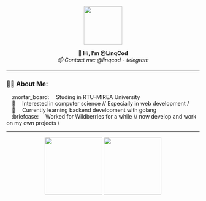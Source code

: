 <div id="header" align="center">
  <img src="https://media.giphy.com/media/l1J9MU7JDGBu8VQwU/giphy.gif" width="100"/></br>
  <p><b>👋 Hi, I’m @LinqCod</b></br><i>📫 Contact me: @linqcod - telegram</i></p>
</div>

---
### :woman_technologist: About Me:
<div>
  &emsp;:mortar_board: &emsp;Studing in RTU-MIREA University</br>
  &emsp;👀 &emsp;Interested in computer science // Especially in web development /</br>
  &emsp;🌱 &emsp;Currently learning backend development with golang</br>
  &emsp;:briefcase: &emsp;Worked for Wildberries for a while // now develop and work on my own projects /
</div>
<hr>
<div align="center">
  <img height="150px" src="http://github-readme-streak-stats.herokuapp.com?user=linqcod&theme=dark&background=000000&hide_border=true">
  <img height="150px" src="https://github-readme-stats.vercel.app/api/top-langs/?username=linqcod&layout=compact&theme=vision-friendly-dark&hide_border=true">
</div>
<!-- <hr> -->
<!-- <div align="center">
  <h2>:hammer_and_wrench: Languages and Tools</h2>
  <img src="https://github.com/devicons/devicon/blob/master/icons/go/go-original-wordmark.svg" title="Go" alt="Go" width="30" height="30"/>&nbsp;
  <img src="https://github.com/devicons/devicon/blob/master/icons/postgresql/postgresql-original.svg" title="MySQL"  alt="MySQL" width="30" height="30"/>&nbsp;
  <img src="https://github.com/devicons/devicon/blob/master/icons/java/java-original-wordmark.svg" title="Java" alt="Java" width="30" height="30"/>&nbsp;
  <img src="https://github.com/devicons/devicon/blob/master/icons/spring/spring-original-wordmark.svg" title="Spring" alt="Spring" width="30" height="30"/>&nbsp;
  <img src="https://github.com/devicons/devicon/blob/master/icons/git/git-original-wordmark.svg" title="Git" **alt="Git" width="30" height="30"/>
  <img src="https://github.com/devicons/devicon/blob/master/icons/docker/docker-original.svg" title="Docker" **alt="Docker" width="30" height="30"/>
</div> -->
<!---
LinqCod/LinqCod is a ✨ special ✨ repository because its `README.md` (this file) appears on your GitHub profile.
You can click the Preview link to take a look at your changes.
--->
